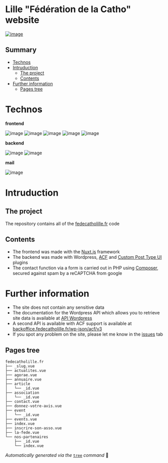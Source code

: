 # Lille "Fédération de la Catho" website

[![image](https://fedecatholille.fr/_nuxt/img/logo.6b8e386.svg)](https://fedecatholille.fr)

## Summary

- [Technos](#technos)
- [Intruduction](#intruduction)
  - [The project](#the-project)
  - [Contents](#contents)
- [Further information](#further-information)
  - [Pages tree](#pages-tree)

# Technos

**frontend**

![image](https://img.shields.io/badge/Vue.js-35495E?style=for-the-badge&logo=vuedotjs&logoColor=4FC08D)
![image](https://img.shields.io/badge/nuxt.js-00C58E?style=for-the-badge&logo=nuxtdotjs&logoColor=white)
![image](https://img.shields.io/badge/Node.js-339933?style=for-the-badge&logo=nodedotjs&logoColor=white)
![image](https://img.shields.io/badge/Yarn-2C8EBB?style=for-the-badge&logo=yarn&logoColor=white)
![image](https://img.shields.io/badge/Sass-CC6699?style=for-the-badge&logo=sass&logoColor=white)

**backend**

![image](https://img.shields.io/badge/Wordpress-21759B?style=for-the-badge&logo=wordpress&logoColor=white)
![image](https://img.shields.io/badge/strapi-2e7eea?style=for-the-badge&logo=strapi&logoColor=white)

**mail**

![image](https://img.shields.io/badge/PHP-777BB4?style=for-the-badge&logo=php&logoColor=white)

# Intruduction

## The project

The repository contains all of the [fedecatholille.fr](https://fedecatholille.fr) code

## Contents

- The frontend was made with the [Nuxt.js](https://nuxtjs.org/fr/) framework
- The backend was made with Wordpress, [ACF](https://www.advancedcustomfields.com) and [Custom Post Type UI](https://fr.wordpress.org/plugins/custom-post-type-ui/) plugins
- The contact function via a form is carried out in PHP using [Composer](https://getcomposer.org), secured against spam by a reCAPTCHA from google

# Further information

- The site does not contain any sensitive data
- The documentation for the Wordpress API which allows you to retrieve site data is available at [API Wordpress](https://backoffice.fedecatholille.fr/wp-json/wp/v2)
- A second API is available with ACF support is available at [backoffice.fedecatholille.fr/wp-json/acf/v3](https://backoffice.fedecatholille.fr/wp-json/acf/v3)
- If you spot any problem on the site, please let me know in the [issues](https://github.com/MathieuRanc/fedecatholille/issues) tab

## Pages tree

```console
fedecatholille.fr
├── _slug.vue
├── actualites.vue
├── agorae.vue
├── annuaire.vue
├── article
│   └── _id.vue
├── association
│   └── _id.vue
├── contact.vue
├── donnez-votre-avis.vue
├── event
│   └── _id.vue
├── events.vue
├── index.vue
├── inscrire-son-asso.vue
├── la-fede.vue
└── nos-partenaires
    ├── _id.vue
    └── index.vue
```

*Automatically generated via the* [`tree`](http://mama.indstate.edu/users/ice/tree/) *command* 🐧
